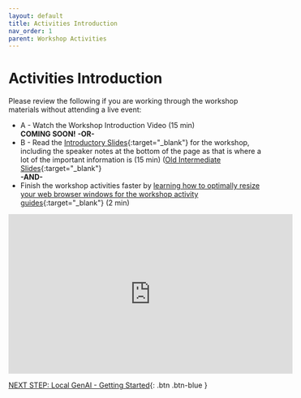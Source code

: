 ```yaml
---
layout: default
title: Activities Introduction
nav_order: 1
parent: Workshop Activities
---
```

# Activities Introduction

Please review the following if you are working through the workshop materials without attending a live event:
- A - Watch the Workshop Introduction Video (15 min)<br>
**COMING SOON!**
**-OR-**<br>
- B - Read the [Introductory Slides](https://docs.google.com/presentation/d/1t_7I8X4dvCMQEYQ9Vcdnt5NpJMu2kAmnMvGkaaPzDKc/edit?usp=sharing){:target="_blank"} for the workshop, including the speaker notes at the bottom of the page as that is where a lot of the important information is (15 min) ([Old Intermediate Slides](https://docs.google.com/presentation/d/1kJDpZQJLQh7ZLD_RQJqV5pw1loWlXoH7Pqu3e11LzDQ/){:target="_blank"}<br>
**-AND-**<br>
- Finish the workshop activities faster by [learning how to optimally resize your web browser windows for the workshop activity guides](https://www.youtube.com/watch?v=Igk5hZUfzN0){:target="_blank"} (2 min)<br>
<iframe width="560" height="315" src="https://www.youtube.com/embed/Igk5hZUfzN0" title="YouTube video player" frameborder="0" allow="accelerometer; autoplay; clipboard-write; encrypted-media; gyroscope; picture-in-picture" allowfullscreen></iframe>

[NEXT STEP: Local GenAI - Getting Started](1-local-genai-intro.html){: .btn .btn-blue }
